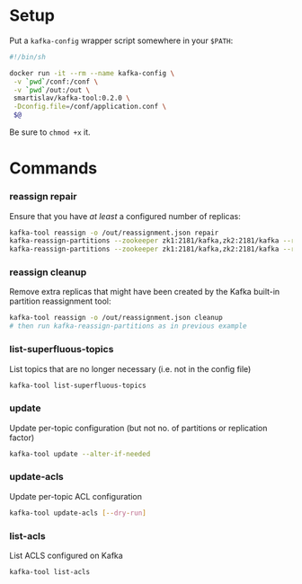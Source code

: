 Setup
=====

Put a `kafka-config` wrapper script somewhere in your `$PATH`:

```bash
#!/bin/sh

docker run -it --rm --name kafka-config \
 -v `pwd`/conf:/conf \
 -v `pwd`/out:/out \
 smartislav/kafka-tool:0.2.0 \
 -Dconfig.file=/conf/application.conf \
 $@
```

Be sure to `chmod +x` it.


Commands
========

### reassign repair

Ensure that you have *at least* a configured number of replicas:

```bash
kafka-tool reassign -o /out/reassignment.json repair
kafka-reassign-partitions --zookeeper zk1:2181/kafka,zk2:2181/kafka --reassignment-json-file `pwd`/out/reassignment.json --execute
kafka-reassign-partitions --zookeeper zk1:2181/kafka,zk2:2181/kafka --reassignment-json-file `pwd`/out/reassignment.json --verify
```

### reassign cleanup

Remove extra replicas that might have been created by the Kafka built-in partition reassignment tool:

```bash
kafka-tool reassign -o /out/reassignment.json cleanup
# then run kafka-reassign-partitions as in previous example
```

### list-superfluous-topics

List topics that are no longer necessary (i.e. not in the config file)

```bash
kafka-tool list-superfluous-topics
```

### update

Update per-topic configuration (but not no. of partitions or replication factor)

```bash
kafka-tool update --alter-if-needed
```

### update-acls

Update per-topic ACL configuration

```bash
kafka-tool update-acls [--dry-run]
```

### list-acls

List ACLS configured on Kafka

```bash
kafka-tool list-acls
```



